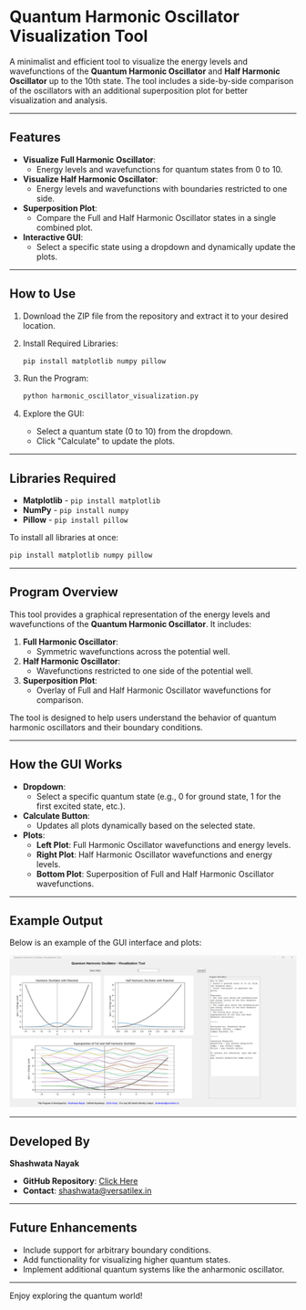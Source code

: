 # Quantum Harmonic Oscillator Visualization Tool

A minimalist and efficient tool to visualize the energy levels and wavefunctions of the **Quantum Harmonic Oscillator** and **Half Harmonic Oscillator** up to the 10th state. The tool includes a side-by-side comparison of the oscillators with an additional superposition plot for better visualization and analysis.

---

## Features

- **Visualize Full Harmonic Oscillator**:
  - Energy levels and wavefunctions for quantum states from 0 to 10.
- **Visualize Half Harmonic Oscillator**:
  - Energy levels and wavefunctions with boundaries restricted to one side.
- **Superposition Plot**:
  - Compare the Full and Half Harmonic Oscillator states in a single combined plot.
- **Interactive GUI**:
  - Select a specific state using a dropdown and dynamically update the plots.

---

## How to Use

1. Download the ZIP file from the repository and extract it to your desired location.

2. Install Required Libraries:
   ```bash
   pip install matplotlib numpy pillow
   ```

3. Run the Program:
   ```bash
   python harmonic_oscillator_visualization.py
   ```

4. Explore the GUI:
   - Select a quantum state (0 to 10) from the dropdown.
   - Click "Calculate" to update the plots.

---

## Libraries Required

- **Matplotlib** - `pip install matplotlib`
- **NumPy** - `pip install numpy`
- **Pillow** - `pip install pillow`

To install all libraries at once:
```bash
pip install matplotlib numpy pillow
```

---

## Program Overview

This tool provides a graphical representation of the energy levels and wavefunctions of the **Quantum Harmonic Oscillator**. It includes:

1. **Full Harmonic Oscillator**:
   - Symmetric wavefunctions across the potential well.
2. **Half Harmonic Oscillator**:
   - Wavefunctions restricted to one side of the potential well.
3. **Superposition Plot**:
   - Overlay of Full and Half Harmonic Oscillator wavefunctions for comparison.

The tool is designed to help users understand the behavior of quantum harmonic oscillators and their boundary conditions.

---

## How the GUI Works

- **Dropdown**:
  - Select a specific quantum state (e.g., 0 for ground state, 1 for the first excited state, etc.).
- **Calculate Button**:
  - Updates all plots dynamically based on the selected state.
- **Plots**:
  - **Left Plot**: Full Harmonic Oscillator wavefunctions and energy levels.
  - **Right Plot**: Half Harmonic Oscillator wavefunctions and energy levels.
  - **Bottom Plot**: Superposition of Full and Half Harmonic Oscillator wavefunctions.

---

## Example Output

Below is an example of the GUI interface and plots:

![Quantum Harmonic Oscillator Visualization](screenshot.png)

---

## Developed By

**Shashwata Nayak**  
- **GitHub Repository**: [Click Here](https://github.com/shashwatanayak/minimalist-quantum-lho)  
- **Contact**: [shashwata@versatilex.in](mailto:shashwata@versatilex.in)

---

## Future Enhancements

- Include support for arbitrary boundary conditions.
- Add functionality for visualizing higher quantum states.
- Implement additional quantum systems like the anharmonic oscillator.

---

Enjoy exploring the quantum world!

